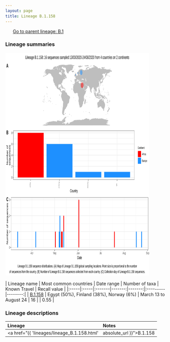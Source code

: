 ```yaml
---
layout: page
title: Lineage B.1.158
---
```




<p>
<ul class="actions small">
	 <a href="{{ 'lineages/lineage_B.1.html' | absolute_url }}" class="button special fit">Go to parent lineage: B.1</a>
</ul>
</p>
<h3> Lineage summaries</h3>

<img src="../assets/images/B.1.158.svg" alt="B.1.158 lineage summary figure" width="90%" height="700px" />


| Lineage name | Most common countries | Date range | Number of taxa | Known Travel | Recall value |
|:-----|:-----|:-------|-------:|-------:|:---------|--------:|
| <a href="{{ 'lineages/lineage_B.1.158.html' | absolute_url }}">B.1.158</a> | Egypt (50%), Finland (38%), Norway (6%) | March 13 to August 24 | 16 |  | 0.55 |

<h3>Lineage descriptions</h3>

| Lineage | Notes |
|:-----|:-----|
| <a href="{{ 'lineages/lineage_B.1.158.html' | absolute_url }}">B.1.158</a> | Finland lineage |

